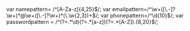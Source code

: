 var namepattern= /^[A-Za-z]{4,25}$/;
var emailpattern=/^\w+([\.-]?\w+)*@\w+([\.-]?\w+)*(\.\w{2,3})+$/;
var phonepattern=/^\d{10}$/;
var passwordpattern = /^(?=.*\d)(?=.*[a-z])(?=.*[A-Z]).{8,20}$/;
